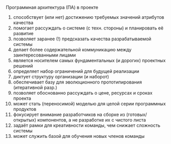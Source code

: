 Программная архитектура (ПА) в проекте 
1. способствует (или нет) достижению требуемых значений атрибутов качества 
2. помогает рассуждать о системе (с техн. стороны) и планировать её развитие 
3. позволяет заранее (!) предсказать качества разрабатываемой системы 
4. делает более содержательной коммуникацию между заинтересованными лицами 
5. является носителем самых фундаментальных (и дорогих) проектных решений 
6. определяет набор ограничений для будущей реализации 
7. диктует структуру организации (и наборот) 
8. обеспечивает базу для эволюционного прототипирования (итеративной разр.) 
9. позволяет обоснованно рассуждать о цене, ресурсах и сроках проекта 
10. может стать (переносимой) моделью для целой серии программных продуктов 
11. фокусирует внимание разработчиков на сборке из (готовых/открытых) компонентов, а не разработке их с чистого листа 
12. задаёт рамки для креативности команды, чем снижает сложность системы 
13. может служить базой для обучения новых членов команды
